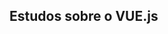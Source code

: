 Estudos sobre o VUE.js
----------------------------------------------------------------------------------------------------------------------------------------------------------------------------------------------------------------------------------------------------------------------------------------------------------------------------------------------------------------------------------------------------------------------------------------------------------------------------------------------------------------------------------------------------------------------------------------------------------------------------------------------------------------------------------------------------------------------------------------------------------------------------------------------------------------------------------------------------------------------------------------------------------------------------------------------------------------------------------------------------------------------------------------------------------------------------------------------------------------------------------------------------------------------------------------------------------------------------------------------------------------------